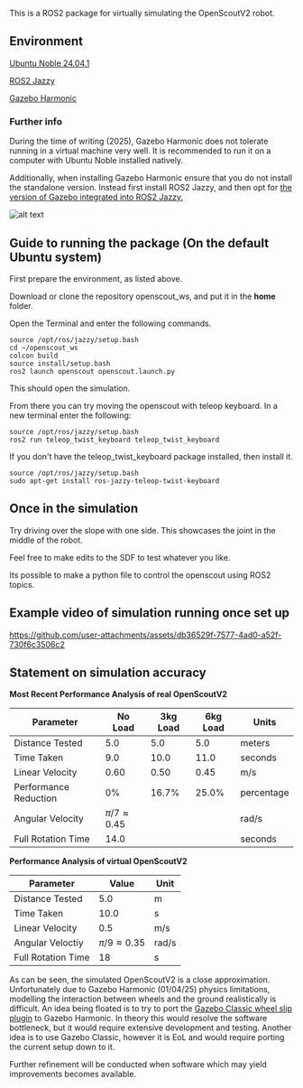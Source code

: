 This is a ROS2 package for virtually simulating the OpenScoutV2 robot.

## Environment
[Ubuntu Noble 24.04.1](https://releases.ubuntu.com/noble/) 

[ROS2 Jazzy](https://docs.ros.org/en/jazzy/Installation.html)

[Gazebo Harmonic](https://gazebosim.org/docs/harmonic/ros_installation/)
 
### Further info
During the time of writing (2025), Gazebo Harmonic does not tolerate running in a virtual machine very well. It is recommended to run it on a computer with Ubuntu Noble installed natively. 

Additionally, when installing Gazebo Harmonic ensure that you do not install the standalone version. Instead first install ROS2 Jazzy, and then opt for [the version of Gazebo integrated into ROS2 Jazzy.](https://docs.ros.org/en/jazzy/Installation.html)

![alt text](https://github.com/ilovemicroplastics/OpenScout/blob/main/Software/simulation/openscout_ws/openscout_sim.png)

## Guide to running the package (On the default Ubuntu system)

First prepare the environment, as listed above.

Download or clone the repository openscout_ws, and put it in the **home** folder.

Open the Terminal and enter the following commands.

````
source /opt/ros/jazzy/setup.bash
cd ~/openscout_ws
colcon build
source install/setup.bash
ros2 launch openscout openscout.launch.py
````

This should open the simulation.

From there you can try moving the openscout with teleop keyboard.
In a new terminal enter the following:
````
source /opt/ros/jazzy/setup.bash
ros2 run teleop_twist_keyboard teleop_twist_keyboard
````

If you don't have the teleop_twist_keyboard package installed, then install it.
````
source /opt/ros/jazzy/setup.bash
sudo apt-get install ros-jazzy-teleop-twist-keyboard
````

## Once in the simulation

Try driving over the slope with one side. This showcases the joint in the middle of the robot.

Feel free to make edits to the SDF to test whatever you like.

Its possible to make a python file to control the openscout using ROS2 topics.

## Example video of simulation running once set up

https://github.com/user-attachments/assets/db36529f-7577-4ad0-a52f-730f6c3506c2

## Statement on simulation accuracy

**Most Recent Performance Analysis of real OpenScoutV2**

| **Parameter**            | **No Load** | **3kg Load** | **6kg Load** | **Units**   |
|--------------------------|-------------|--------------|--------------|------------|
| Distance Tested          | 5.0         | 5.0          | 5.0          | meters     |
| Time Taken               | 9.0         | 10.0         | 11.0         | seconds    |
| Linear Velocity          | 0.60        | 0.50         | 0.45         | m/s        |
| Performance Reduction    | 0%          | 16.7%        | 25.0%        | percentage |
| Angular Velocity         | $\pi/7 \approx 0.45$ |  |  | rad/s      |
| Full Rotation Time       | 14.0        |          |          | seconds    |

**Performance Analysis of virtual OpenScoutV2**

| **Parameter**   | **Value** | **Unit** |
|-|-|-|
| Distance Tested | 5.0       | m        |
| Time Taken      | 10.0      | s        |
| Linear Velocity | 0.5       | m/s      |
| Angular Veloctiy| $\pi/9 \approx 0.35$ | rad/s |
| Full Rotation Time | 18     | s        |

As can be seen, the simulated OpenScoutV2 is a close approximation. Unfortunately due to Gazebo Harmonic (01/04/25) physics limitations, modelling the interaction between wheels and the ground realistically is difficult. An idea being floated is to try to port the [Gazebo Classic wheel slip plugin](https://github.com/gazebosim/gazebo-classic/blob/gazebo11/plugins/WheelSlipPlugin.hh) to Gazebo Harmonic. In theory this would resolve the software bottleneck, but it would require extensive development and testing. Another idea is to use Gazebo Classic, however it is EoL and would require porting the current setup down to it.

Further refinement will be conducted when software which may yield improvements becomes available.

